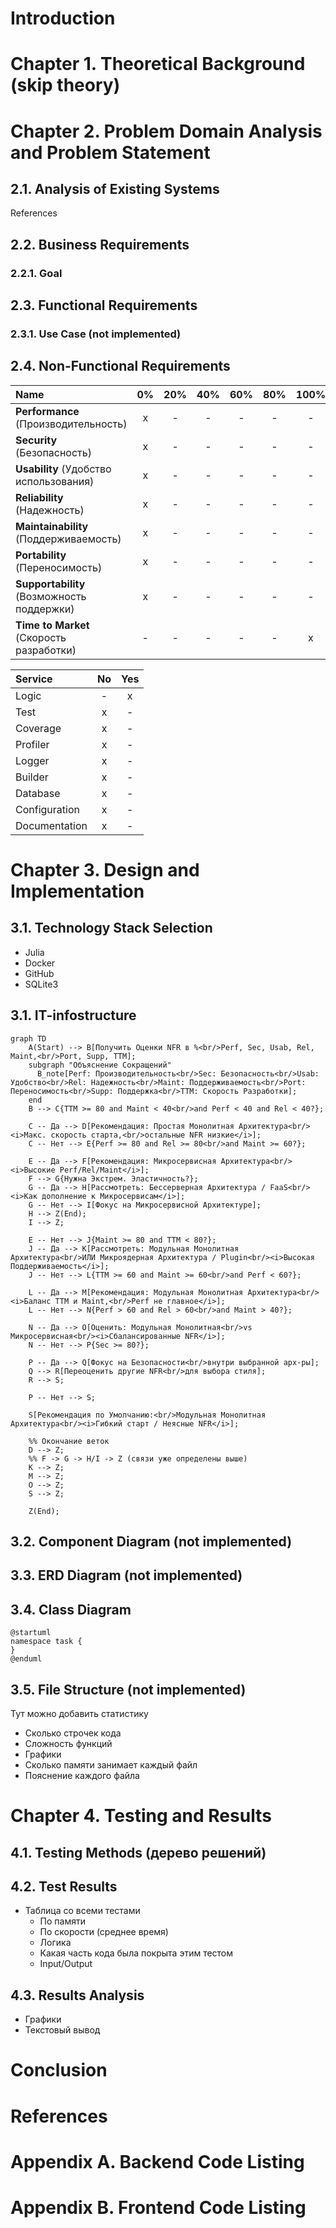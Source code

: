 # Introduction

# Chapter 1. Theoretical Background (skip theory)

# Chapter 2. Problem Domain Analysis and Problem Statement

## 2.1. Analysis of Existing Systems
References


## 2.2. Business Requirements
### 2.2.1. Goal

## 2.3. Functional Requirements
### 2.3.1. Use Case (not implemented)

## 2.4. Non-Functional Requirements
| Name            | 0% | 20% | 40% | 60% | 80% | 100% |
| :-------------- | :-: | :-: | :-: | :-: | :-: | :-: |
| **Performance** (Производительность)| x | - | - | - | - | - |
| **Security** (Безопасность) | x | - | - | - | - | - |
| **Usability** (Удобство использования)| x | - | - | - | - | - |
| **Reliability** (Надежность) | x | - | - | - | - | - |
| **Maintainability** (Поддерживаемость) | x | - | - | - | - | - |
| **Portability** (Переносимость) | x | - | - | - | - | - |
| **Supportability** (Возможность поддержки) | x | - | - | - | - | - |
| **Time to Market** (Скорость разработки) | - | - | - | - | - | x |

| Service       | No | Yes  |
| :------------ | :--: | :--: |
| Logic         | - | x |
| Test          | x | - |
| Coverage      | x | - |
| Profiler      | x | - |
| Logger        | x | - |
| Builder       | x | - |
| Database      | x | - |
| Configuration | x | - |
| Documentation | x | - |

# Chapter 3. Design and Implementation

## 3.1. Technology Stack Selection
* Julia
* Docker
* GitHub
* SQLite3
## 3.1. IT-infostructure
```mermaid
graph TD
    A(Start) --> B[Получить Оценки NFR в %<br/>Perf, Sec, Usab, Rel, Maint,<br/>Port, Supp, TTM];
    subgraph "Объяснение Сокращений"
      B_note[Perf: Производительность<br/>Sec: Безопасность<br/>Usab: Удобство<br/>Rel: Надежность<br/>Maint: Поддерживаемость<br/>Port: Переносимость<br/>Supp: Поддержка<br/>TTM: Скорость Разработки];
    end
    B --> C{TTM >= 80 and Maint < 40<br/>and Perf < 40 and Rel < 40?};

    C -- Да --> D[Рекомендация: Простая Монолитная Архитектура<br/><i>Макс. скорость старта,<br/>остальные NFR низкие</i>];
    C -- Нет --> E{Perf >= 80 and Rel >= 80<br/>and Maint >= 60?};

    E -- Да --> F[Рекомендация: Микросервисная Архитектура<br/><i>Высокие Perf/Rel/Maint</i>];
    F --> G{Нужна Экстрем. Эластичность?};
    G -- Да --> H[Рассмотреть: Бессерверная Архитектура / FaaS<br/><i>Как дополнение к Микросервисам</i>];
    G -- Нет --> I[Фокус на Микросервисной Архитектуре];
    H --> Z(End);
    I --> Z;

    E -- Нет --> J{Maint >= 80 and TTM < 80?};
    J -- Да --> K[Рассмотреть: Модульная Монолитная Архитектура<br/>ИЛИ Микроядерная Архитектура / Plugin<br/><i>Высокая Поддерживаемость</i>];
    J -- Нет --> L{TTM >= 60 and Maint >= 60<br/>and Perf < 60?};

    L -- Да --> M[Рекомендация: Модульная Монолитная Архитектура<br/><i>Баланс TTM и Maint,<br/>Perf не главное</i>];
    L -- Нет --> N{Perf > 60 and Rel > 60<br/>and Maint > 40?};

    N -- Да --> O[Оценить: Модульная Монолитная<br/>vs Микросервисная<br/><i>Сбалансированные NFR</i>];
    N -- Нет --> P{Sec >= 80?};

    P -- Да --> Q[Фокус на Безопасности<br/>внутри выбранной арх-ры];
    Q --> R[Переоценить другие NFR<br/>для выбора стиля];
    R --> S;

    P -- Нет --> S;

    S[Рекомендация по Умолчанию:<br/>Модульная Монолитная Архитектура<br/><i>Гибкий старт / Неясные NFR</i>];

    %% Окончание веток
    D --> Z;
    %% F -> G -> H/I -> Z (связи уже определены выше)
    K --> Z;
    M --> Z;
    O --> Z;
    S --> Z;

    Z(End);
```
## 3.2. Component Diagram (not implemented)


## 3.3. ERD Diagram (not implemented)

## 3.4. Class Diagram
```plantuml
@startuml
namespace task {
}
@enduml
```

## 3.5. File Structure (not implemented)
Тут можно добавить статистику 
* Сколько строчек кода
* Сложность функций
* Графики
* Сколько памяти занимает каждый файл
* Пояснение каждого файла

# Chapter 4. Testing and Results

## 4.1. Testing Methods (дерево решений)

## 4.2. Test Results 
* Таблица со всеми тестами
  * По памяти
  * По скорости (среднее время)
  * Логика
  * Какая часть кода была покрыта этим тестом
  * Input/Output

## 4.3. Results Analysis
* Графики
* Текстовый вывод

# Conclusion

# References

# Appendix A. Backend Code Listing

# Appendix B. Frontend Code Listing

